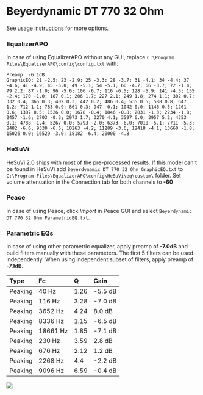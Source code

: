 # Beyerdynamic DT 770 32 Ohm
See [usage instructions](https://github.com/jaakkopasanen/AutoEq#usage) for more options.

### EqualizerAPO
In case of using EqualizerAPO without any GUI, replace `C:\Program Files\EqualizerAPO\config\config.txt`
with:
```
Preamp: -6.1dB
GraphicEQ: 21 -2.5; 23 -2.9; 25 -3.3; 28 -3.7; 31 -4.1; 34 -4.4; 37 -4.6; 41 -4.9; 45 -5.0; 49 -5.1; 54 -5.1; 60 -4.7; 66 -3.7; 72 -1.4; 79 2.2; 87 -1.0; 96 -5.6; 106 -6.7; 116 -6.5; 128 -5.9; 141 -4.5; 155 -2.4; 170 -1.0; 187 0.1; 206 1.7; 227 2.1; 249 1.8; 274 1.1; 302 0.7; 332 0.4; 365 0.3; 402 0.3; 442 0.2; 486 0.4; 535 0.5; 588 0.8; 647 1.2; 712 1.1; 783 0.9; 861 0.3; 947 -0.1; 1042 0.0; 1146 0.5; 1261 0.6; 1387 0.5; 1526 0.0; 1678 -0.4; 1846 -0.8; 2031 -1.3; 2234 -1.8; 2457 -1.6; 2703 -0.3; 2973 1.7; 3270 4.1; 3597 6.0; 3957 5.2; 4353 0.1; 4788 -1.4; 5267 0.0; 5793 -2.0; 6373 -6.0; 7010 -5.1; 7711 -5.3; 8482 -6.6; 9330 -6.5; 10263 -4.2; 11289 -3.6; 12418 -4.1; 13660 -1.8; 15026 0.0; 16529 -3.0; 18182 -6.4; 20000 -4.8
```

### HeSuVi
HeSuVi 2.0 ships with most of the pre-processed results. If this model can't be found in HeSuVi add
`Beyerdynamic DT 770 32 Ohm GraphicEQ.txt` to `C:\Program Files\EqualizerAPO\config\HeSuVi\eq\custom\` folder.
Set volume attenuation in the Connection tab for both channels to **-60**

### Peace
In case of using Peace, click *Import* in Peace GUI and select `Beyerdynamic DT 770 32 Ohm ParametricEQ.txt`.

### Parametric EQs
In case of using other parametric equalizer, apply preamp of **-7.0dB** and build filters manually
with these parameters. The first 5 filters can be used independently.
When using independent subset of filters, apply preamp of **-7.1dB**.

| Type    | Fc       |    Q | Gain    |
|:--------|:---------|:-----|:--------|
| Peaking | 40 Hz    | 1.26 | -5.5 dB |
| Peaking | 116 Hz   | 3.28 | -7.0 dB |
| Peaking | 3652 Hz  | 4.24 | 8.0 dB  |
| Peaking | 8336 Hz  | 1.15 | -6.5 dB |
| Peaking | 18661 Hz | 1.85 | -7.1 dB |
| Peaking | 230 Hz   | 3.59 | 2.8 dB  |
| Peaking | 676 Hz   | 2.12 | 1.2 dB  |
| Peaking | 2268 Hz  | 4.4  | -2.2 dB |
| Peaking | 9096 Hz  | 6.59 | -0.4 dB |

![](https://raw.githubusercontent.com/jaakkopasanen/AutoEq/master/results/headphonecom/sbaf-serious/Beyerdynamic%20DT%20770%2032%20Ohm/Beyerdynamic%20DT%20770%2032%20Ohm.png)